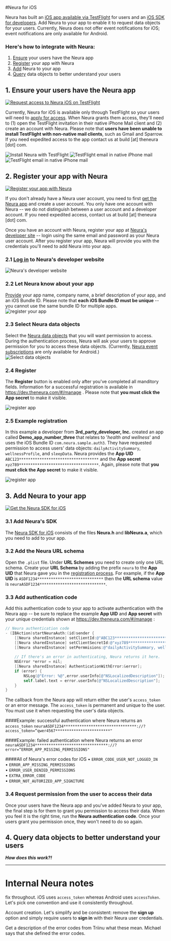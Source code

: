 
#Neura for iOS

Neura has built an [iOS app available via TestFlight](https://github.com/NeuraLabs/Neura_documentation/blob/master/text/SDK_iOS.md#1-ensure-your-users-have-the-neura-app) for users and an [iOS SDK
for developers](https://github.com/NeuraLabs/neura_ios_sdk/tree/master/SampleProject/NeuraAuthSampleApp/lib).  Add Neura to your app to enable it to request data objects for your users.  Currently, Neura does not offer event notifications for iOS; event notifications are only available for Android. 

### Here's how to integrate with Neura:  
  1. [Ensure](https://github.com/NeuraLabs/Neura_documentation/blob/master/text/SDK_iOS.md#1-ensure-your-users-have-the-neura-app) your users have the Neura app  
  2. [Register](https://github.com/NeuraLabs/Neura_documentation/blob/master/text/SDK_iOS.md#2-register-your-app-with-neura) your app with Neura  
  3. [Add](https://github.com/NeuraLabs/Neura_documentation/blob/master/text/SDK_iOS.md#3-add-neura-to-your-app) Neura to your app  
  4. [Query](https://github.com/NeuraLabs/Neura_documentation/blob/master/text/SDK_iOS.md#4-query-data-objects-to-better-understand-your-users) data objects to better understand your users  

##  1. Ensure your users have the Neura app  
[![Request access to Neura iOS on TestFlight](https://github.com/NeuraLabs/Neura_documentation/blob/master/resources/buttonRequestAccessiOS.png)](https://theneura.prefinery.com/betas/4631/testers/new?display=inline&version=2)

Currently, Neura for iOS is available only through TestFlight so your users will need to [apply for access](https://theneura.prefinery.com/betas/4631/testers/new?display=inline&version=2).  When Neura grants them access, they'll need to (1) open the TestFlight invitation in their native iPhone Mail client and (2) create an account with Neura.  Please note that **users have been unable to install TestFlight with non-native mail clients**, such as Gmail and Sparrow.  If you need expedited access to the app contact us at build [at] theneura [dot] com.
    
![Install Neura with TestFlight](https://github.com/NeuraLabs/Neura_documentation/blob/master/resources/HowToGetNeuraAppiOSFramed.png) ![TestFlight email in native iPhone mail](https://github.com/NeuraLabs/Neura_documentation/blob/master/resources/TestFlightIniPhoneMailFramed.png) ![TestFlight email in native iPhone mail](https://github.com/NeuraLabs/Neura_documentation/blob/master/resources/CreateNeuraAccountFramed.png)  

##  2. Register your app with Neura  
[![Register your app with Neura](https://github.com/NeuraLabs/Neura_documentation/blob/master/resources/buttonRegisterApp.png)](https://dev.theneura.com)  

If you don't already have a Neura user account, you need to first [get the Neura app](https://theneura.prefinery.com/betas/4631/testers/new?display=inline&version=2) and create a user account.  You only have one account with Neura -- we do not distinguish between a user account and a developer account.  If you need expedited access, contact us at build [at] theneura [dot] com.  

Once you have an account with Neura, register your app at [Neura's developer site](https://dev.theneura.com) -- login using the same email and password as your Neura user account.  After you register your app, Neura will provide you with the credentials you'll need to add Neura into your app.      

### 2.1 [Log in](https://dev.theneura.com) to Neura's developer website

![Neura's developer website](https://github.com/NeuraLabs/Neura_documentation/blob/master/resources/NeuraDevSite.png)  

### 2.2 Let Neura know about your app
[Provide](https://dev.theneura.com/#/register) your app name, company name, a brief description of your app, and an iOS Bundle ID.  Please note that **each iOS Bundle ID must be unique** -- you cannot use the same bundle ID for multiple apps.  
![register your app](https://github.com/NeuraLabs/Neura_documentation/blob/master/resources/Registration_page_top_iOS.png)

### 2.3 Select Neura data objects
Select the [Neura data objects](https://github.com/NeuraLabs/Neura_documentation/blob/master/text/pull.md) that you will want permission to access.  During the authentication process, Neura will ask your users to approve permission for you to access these data objects.  (Currently, [Neura event subscriptions](https://github.com/NeuraLabs/Neura_documentation/blob/master/text/push.md) are only available for Android.)  
![Select data objects](https://github.com/NeuraLabs/Neura_documentation/blob/master/resources/Registration_page_middle_data_objects.png)

### 2.4 Register
The **Register** button is enabled only after you've completed all manditory fields.  Information for a successful registration is available in https://dev.theneura.com/#/manage . Please note that **you must click the App secret** to make it visible.  

![register app](https://github.com/NeuraLabs/Neura_documentation/blob/master/resources/Registration_page_bottom.png)

### 2.5 Example registration
In this example a developer from **3rd_party_developer, Inc.** created an app called **Demo_app_number_three** that relates to '*health and wellness*' and uses the iOS Bundle ID `com.neura.sample.auth3`. They have requested permission to access users' data objects: `dailyActivitySummary`, `wellnessProfile`, and `sleepData`. Neura provides the **App UID** `ABC123***********************************` and the **App secret** `xyz789***********************************`.  Again, please note that **you must click the App secret** to make it visible.  


![register app](https://github.com/NeuraLabs/Neura_documentation/blob/master/resources/ExampleAppRegistrationiOS.png)

##  3. Add Neura to your app 

[![Get the Neura SDK for iOS](https://github.com/NeuraLabs/Neura_documentation/blob/master/resources/buttonGetSDKiOS.png)](https://github.com/NeuraLabs/neura_ios_sdk/tree/master/SampleProject/NeuraAuthSampleApp/lib)  

### 3.1 Add Neura's SDK 
The [Neura SDK for iOS](https://github.com/NeuraLabs/neura_ios_sdk/tree/master/SampleProject/NeuraAuthSampleApp/lib) consists of the files **Neura.h** and **libNeura.a**, which you need to add to your app.  

### 3.2 Add the Neura URL schema
Open the `.plist` file. Under **URL Schemes** you need to create only one URL schema. Create your **URL Schema** by adding the prefix `neura` to the **App UID** that Neura gave you in the [registration process](https://github.com/NeuraLabs/Neura_documentation/tree/master/text/account.md). For example, if the **App UID** is `ASDF1234*****************************` then the **URL schema** value is `neuraASDF1234*****************************`.  


### 3.3 Add authentication code
Add this authentication code to your app to activate authentication with the Neura app -- be sure to replace the example **App UID** and **App secret** with your unique credentials shown at https://dev.theneura.com/#/manage :
```Objective-C
// Neura authentication code
- (IBAction)startNeuraAuth:(id)sender {    
    [[Neura sharedInstance] setClientId:@"ABC123***********************************"]; // replace ABC123*********************************** with the App UID that Neura provides, shown at: https://dev.theneura.com/#/manage
    [[Neura sharedInstance] setClientSecretId:@"xyz789***********************************"]; // replace xyz789*********************************** with the App Secret that Neura provides, shown at: https://dev.theneura.com/#/manage
    [[Neura sharedInstance] setPermmisions:@"dailyActivitySummary, wellnessProfile,sleepData"]; //replace with the specific premissions you requested, shown at: https://dev.theneura.com/#/manage 
    
    // If there's an error in authenticating, Neura returns it here.
    NSError *error = nil;
    [[Neura sharedInstance] AuthenticationWithError:&error];
    if (error) {
        NSLog(@"Error: %@",error.userInfo[@"NSLocalizedDescription"]);
        self.label.text = error.userInfo[@"NSLocalizedDescription"];
    }
}
```
The callback from the Neura app will return either the user's `access_token` or an error message. The `access_token` is permanent and unique to the user. You must use it when requesting the user's data objects. 
####Example: successful authentication where Neura returns an `access_token`
`neuraASDF1234********************************://?access_token=“qwer4567************************"`  

####Example: failed authentication where Neura returns an error `neuraASDF1234********************************://?error=“ERROR_APP_MISSING_PERMISSIONS"`

####All of Neura's error codes for iOS
•	`ERROR_CODE_USER_NOT_LOGGED_IN`    •	`ERROR_APP_MISSING_PERMISSIONS`  •	`ERROR_USER_DENIED_PERMISSIONS`  •	`EXTRA_ERROR_CODE`  •	`ERROR_NOT_AUTORIZED_APP_SIGNITURE`  

### 3.4 Request permission from the user to access their data
Once your users have the Neura app and you've added Neura to your app, the final step is for them to grant you permission to access their data.  When you feel it is the right time, run the **Neura authentication code**.  Once your users grant you permission once, they won't need to do so again. 


##  4. Query data objects to better understand your users  

***How does this work?!***



------------

# Internal Neura notes

fix throughout. iOS uses `access_token` whereas Android uses `accessToken`.  Let's pick one convention and use it consistently throughout.

Account creation. Let's simplify and be consistent: remove the **sign up** option and simply require users to **sign in** with their Neura user credentials.   

Get a description of the error codes from Triinu what these mean. Michael says that she defined the error codes. 



